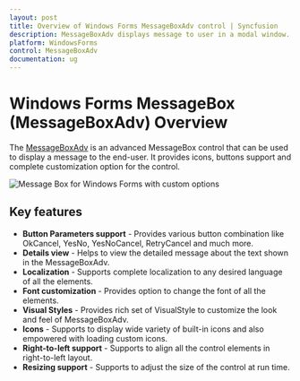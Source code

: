 ```yaml
---
layout: post
title: Overview of Windows Forms MessageBoxAdv control | Syncfusion
description: MessageBoxAdv displays message to user in a modal window. It provides details view, themes, localization, shadow effects and etc.
platform: WindowsForms
control: MessageBoxAdv
documentation: ug
---
```


# Windows Forms MessageBox (MessageBoxAdv) Overview

The [MessageBoxAdv](https://help.syncfusion.com/cr/windowsforms/Syncfusion.Windows.Forms.MessageBoxAdv.html) is an advanced MessageBox control that can be used to display a message to the end-user. It provides icons, buttons support and complete customization option for the control.

![Message Box for Windows Forms with custom options](MessageBoxAdv_images/MessageBoxAdv_img32.png)

## Key features 

* **Button Parameters support** - Provides various button combination like OkCancel, YesNo, YesNoCancel, RetryCancel and much more.
* **Details view** - Helps to view the detailed message about the text shown in the MessageBoxAdv.
* **Localization** - Supports complete localization to any desired language of all the elements.
* **Font customization** - Provides option to change the font of all the elements. 
* **Visual Styles** - Provides rich set of VisualStyle to customize the look and feel of MessageBoxAdv.
* **Icons** - Supports to display wide variety of built-in icons and also empowered with loading custom icons.
* **Right-to-left support** - Supports to align all the control elements in right-to-left layout.
* **Resizing support** - Supports to adjust the size of the control at run time.
